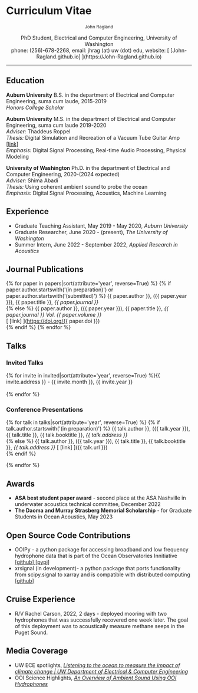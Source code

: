 </br>
</br>
</br>

# Curriculum Vitae
<p style="text-align: center; font-size: 12">John Ragland</p>
<p style="text-align: center;">PhD Student, Electrical and Computer Engineering, University of Washington </br> phone: (256)-678-2268, email: jhrag (at) uw (dot) edu, website: [ [John-Ragland.github.io] ](https://John-Ragland.github.io)</p>

---
## Education
**Auburn University**
B.S. in the department of Electrical and Computer Engineering, suma cum laude, 2015-2019</br>
*Honors College Scholar*</br>

**Auburn University**
M.S. in the department of Electrical and Computer Engineering, suma cum laude 2019-2020</br>
*Adviser:* Thaddeus Roppel</br>
*Thesis:* Digital Simulation and Recreation of a Vacuum Tube Guitar Amp [ [link] ](http://hdl.handle.net/10415/7112)</br>
*Emphasis:* Digital Signal Processing, Real-time Audio Processing, Physical Modeling
</br>

**University of Washington**
Ph.D. in the department of Electrical and Computer Engineering, 2020-(2024 expected)</br>
*Adviser:* Shima Abadi</br>
*Thesis:* Using coherent ambient sound to probe the ocean</br>
*Emphasis:* Digital Signal Processing, Acoustics, Machine Learning</br>

## Experience
- Graduate Teaching Assistant, May 2019 - May 2020, *Auburn University*
- Graduate Researcher, June 2020 - (present), *The University of Washington*
- Summer Intern, June 2022 - September 2022, *Applied Research in Acoustics*

## Journal Publications

{% for paper in papers|sort(attribute='year', reverse=True) %}
  {% if paper.author.startswith('(in preparation)') or paper.author.startswith('(submitted)') %}
    {{ paper.author }}, ({{ paper.year }}), {{ paper.title }}, *{{ paper.journal }}* </br>
  {% else %}
    {{ paper.author }}, ({{ paper.year }}), {{ paper.title }}, *{{ paper.journal }} Vol. {{ paper.volume }}* </br>[ [link] ](https://doi.org/{{ paper.doi }}) </br>
  {% endif %}
{% endfor %}


## Talks

### Invited Talks
{% for invite in invited|sort(attribute='year', reverse=True) %}{{ invite.address }} - {{ invite.month }}, {{ invite.year }}</br></br>
{% endfor %}

### Conference Presentations
{% for talk in talks|sort(attribute='year', reverse=True) %}
  {% if talk.author.startswith('(in preparation)')  %}
    {{ talk.author }}, ({{ talk.year }}), {{ talk.title }}, {{ talk.booktitle }}, *{{ talk.address }}* </br>
  {% else %}
    {{ talk.author }}, ({{ talk.year }}), {{ talk.title }}, {{ talk.booktitle }}, *{{ talk.address }}* [ [link] ]({{ talk.url }})</br>
  {% endif %}


{% endfor %}

## Awards

- **ASA best student paper award** - second place at the ASA Nashville in underwater acoustics technical committee, December 2022
- **The Daoma and Murray Strasberg Memorial Scholarship** - for Graduate Students in Ocean Acoustics, May 2023

## Open Source Code Contributions
- OOIPy - a python package for accessing broadband and low frequency hydrophone data that is part of the Ocean Observatories Innitiative [ [github] ](https://github.com/Ocean-Data-Lab/ooipy) [ [pypi] ](https://pypi.org/project/ooipy/)
- xrsignal (in development)- a python package that ports functionality from scipy.signal to xarray and is compatible with distributed computing [ [github] ](https://github.com/John-Ragland/xrsignal) 

## Cruise Experience
- R/V Rachel Carson, 2022, 2 days - deployed mooring with two hydrophones that was successfully recovered one week later. The goal of this deployment was to acoustically measure methane seeps in the Puget Sound.

## Media Coverage
- UW ECE spotlights, [*Listening to the ocean to measure the impact of climate change | UW Department of Electrical & Computer Engineering*](https://web.archive.org/web/20230731211310/https://www.ece.uw.edu/spotlight/listening-to-the-ocean-climate-change/)
- OOI Science Highlights, [*An Overview of Ambient Sound Using OOI Hydrophones*](https://web.archive.org/web/20230731211602/https://oceanobservatories.org/2022/11/an-overview-of-ambient-sound-using-ooi-hydrophones/)
